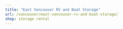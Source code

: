 ```yaml
---
title: "East Vancouver RV and Boat Storage"
url: /vancouver/east-vancouver-rv-and-boat-storage/
shop: storage rental
---
```


